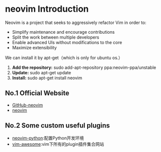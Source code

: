 # neovim Introduction

Neovim is a project that seeks to aggressively refactor Vim in order to:

* Simplify maintenance and encourage contributions
* Split the work between multiple developers
* Enable advanced UIs without modifications to the core
* Maximize extensibility

We can install it by apt-get（which is only for ubuntu os.）

1. **Add the repository:** sudo add-apt-repository ppa:neovim-ppa/unstable
2. **Update:** sudo apt-get update
3. **Install:** sudo apt-get install neovim

## No.1 Official Website

* [GitHub-neovim](https://github.com/neovim/neovim)
* [neovim](https://neovim.io)

## No.2 Some custom useful plugins

* [neovim-python](https://jdhao.github.io/2018/09/05/centos_nvim_install_use_guide/):配置Python开发环境
* [vim-awesome](https://vimawesome.com/):vim下所有的plugin插件集合网站
